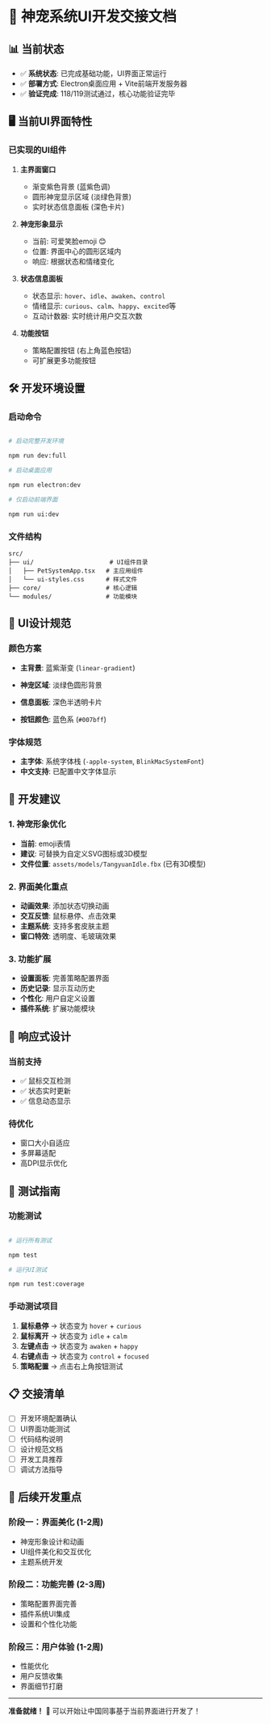# 🐾 神宠系统UI开发交接文档

## 📊 当前状态

- ✅ **系统状态**: 已完成基础功能，UI界面正常运行
- ✅ **部署方式**: Electron桌面应用 + Vite前端开发服务器
- ✅ **验证完成**: 118/119测试通过，核心功能验证完毕

## 🖥️ **当前UI界面特性**

### 已实现的UI组件

1. **主界面窗口**
   - 渐变紫色背景 (蓝紫色调)
   - 圆形神宠显示区域 (淡绿色背景)
   - 实时状态信息面板 (深色卡片)

2. **神宠形象显示**
   - 当前: 可爱笑脸emoji 😊
   - 位置: 界面中心的圆形区域内
   - 响应: 根据状态和情绪变化

3. **状态信息面板**
   - 状态显示: `hover`、`idle`、`awaken`、`control`
   - 情绪显示: `curious`、`calm`、`happy`、`excited`等
   - 互动计数器: 实时统计用户交互次数

4. **功能按钮**
   - 策略配置按钮 (右上角蓝色按钮)
   - 可扩展更多功能按钮

## 🛠️ **开发环境设置**

### 启动命令

```bash

# 启动完整开发环境

npm run dev:full

# 启动桌面应用

npm run electron:dev

# 仅启动前端界面

npm run ui:dev
```


### 文件结构


```
src/
├── ui/                     # UI组件目录
│   ├── PetSystemApp.tsx   # 主应用组件
│   └── ui-styles.css      # 样式文件
├── core/                  # 核心逻辑
└── modules/               # 功能模块
```


## 🎨 **UI设计规范**


### 颜色方案

- **主背景**: 蓝紫渐变 (`linear-gradient`)

- **神宠区域**: 淡绿色圆形背景
- **信息面板**: 深色半透明卡片
- **按钮颜色**: 蓝色系 (`#007bff`)

### 字体规范

- **主字体**: 系统字体栈 (`-apple-system`, `BlinkMacSystemFont`)
- **中文支持**: 已配置中文字体显示

## 🔧 **开发建议**

### 1. 神宠形象优化

- **当前**: emoji表情
- **建议**: 可替换为自定义SVG图标或3D模型
- **文件位置**: `assets/models/TangyuanIdle.fbx` (已有3D模型)

### 2. 界面美化重点

- **动画效果**: 添加状态切换动画
- **交互反馈**: 鼠标悬停、点击效果
- **主题系统**: 支持多套皮肤主题
- **窗口特效**: 透明度、毛玻璃效果

### 3. 功能扩展

- **设置面板**: 完善策略配置界面
- **历史记录**: 显示互动历史
- **个性化**: 用户自定义设置
- **插件系统**: 扩展功能模块

## 📱 **响应式设计**

### 当前支持

- ✅ 鼠标交互检测
- ✅ 状态实时更新
- ✅ 信息动态显示

### 待优化

- 窗口大小自适应
- 多屏幕适配
- 高DPI显示优化

## 🧪 **测试指南**

### 功能测试

```bash

# 运行所有测试

npm test

# 运行UI测试

npm run test:coverage
```


### 手动测试项目


1. **鼠标悬停** → 状态变为 `hover` + `curious`
2. **鼠标离开** → 状态变为 `idle` + `calm` 
3. **左键点击** → 状态变为 `awaken` + `happy`
4. **右键点击** → 状态变为 `control` + `focused`
5. **策略配置** → 点击右上角按钮测试

## 📋 **交接清单**

- [ ] 开发环境配置确认
- [ ] UI界面功能测试
- [ ] 代码结构说明
- [ ] 设计规范文档
- [ ] 开发工具推荐
- [ ] 调试方法指导

## 🚀 **后续开发重点**

### 阶段一：界面美化 (1-2周)

- 神宠形象设计和动画
- UI组件美化和交互优化
- 主题系统开发

### 阶段二：功能完善 (2-3周)  

- 策略配置界面完善
- 插件系统UI集成
- 设置和个性化功能

### 阶段三：用户体验 (1-2周)

- 性能优化
- 用户反馈收集
- 界面细节打磨

---

**准备就绪！** 🎯 可以开始让中国同事基于当前界面进行开发了！
